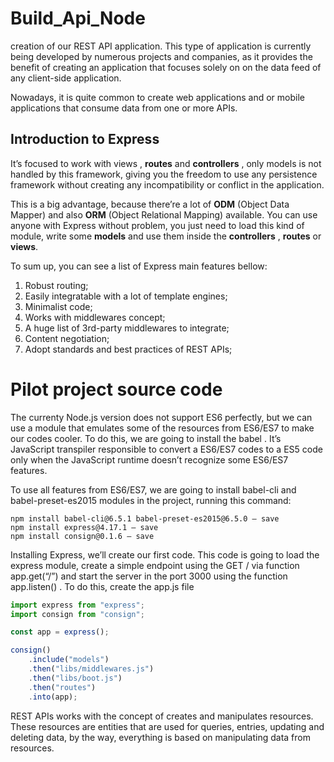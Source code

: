 # Build_Api_Node

creation of our REST API application. This type of application is currently being developed by numerous projects and companies, as it provides the benefit of creating an application that focuses solely on
on the data feed of any client-side application.

Nowadays, it is quite common to create web applications and or mobile applications that consume data from one or more APIs.

## Introduction to Express
It’s focused to work with views , <b>routes</b> and <b>controllers</b> , only models is not handled by this framework, giving you the freedom to use any persistence framework without creating any incompatibility or conflict in the application.

This is a big advantage, because there’re a lot of <b>ODM</b>
(Object Data Mapper) and also <b>ORM</b> (Object Relational Mapping) available. You can use anyone with Express without problem, you just need to load this kind of module, write some <b>models</b> and
use them inside the <b>controllers</b> , <b>routes</b> or <b>views</b>.

To sum up, you can see a list of Express main features bellow:
  1. Robust routing;
  2. Easily integratable with a lot of template engines;
  3. Minimalist code;
  4. Works with middlewares concept;
  5. A huge list of 3rd-party middlewares to integrate;
  6. Content negotiation;
  7. Adopt standards and best practices of REST APIs;
  
  # Pilot project source code
 The currenty Node.js version does not support ES6 perfectly, but we can use a module that emulates some of the resources from ES6/ES7 to make our codes cooler. To do this, we are going to install the babel . It’s JavaScript transpiler responsible to convert a ES6/ES7 codes to a ES5 code only when the JavaScript runtime doesn’t recognize some ES6/ES7 features.
 
To use all features from ES6/ES7, we are going to install babel-cli and babel-preset-es2015 modules in the project, running this command:
```
npm install babel-cli@6.5.1 babel-preset-es2015@6.5.0 — save
npm install express@4.17.1 — save
npm install consign@0.1.6 — save
```
Installing Express, we’ll create our first code. This code is going to load the express module, create a simple endpoint using the GET / via function app.get(“/”) and start the server in the port 3000
using the function app.listen() . To do this, create the app.js file 

```javascript
import express from "express";
import consign from "consign";

const app = express();

consign()
    .include("models")
    .then("libs/middlewares.js")
    .then("libs/boot.js")
    .then("routes")
    .into(app);
```
REST APIs works with the concept of creates and manipulates resources. These resources are entities that are used for queries, entries, updating and deleting data, by the way, everything is based on manipulating data from resources.

